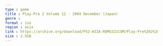 ```yaml
---
type : game
title : Play-Pre 2 Volume 12 - 2004 December (Japan)
genre : 
format : iso
region : asia
link : https://archive.org/download/PS2-ASIA-ROMS321COM/Play-Pre%202%20Volume%2012%20-%202004%20December%20%28Japan%29.7z
size : 2.5GB
---
```


